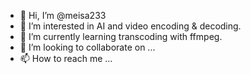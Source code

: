 - 👋 Hi, I’m @meisa233
- 👀 I’m interested in AI and video encoding & decoding.
- 🌱 I’m currently learning transcoding with ffmpeg.
- 💞️ I’m looking to collaborate on ...
- 📫 How to reach me ...

<!---
meisa233/meisa233 is a ✨ special ✨ repository because its `README.md` (this file) appears on your GitHub profile.
You can click the Preview link to take a look at your changes.
--->
